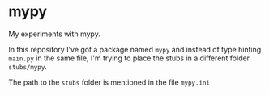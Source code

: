 # mypy
My experiments with mypy.

In this repository I've got a package named `mypy` and instead of type hinting `main.py` in the same file, I'm trying to place the stubs in a different folder `stubs/mypy`.

The path to the `stubs` folder is mentioned in the file `mypy.ini`


